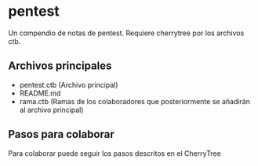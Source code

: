 # pentest
Un compendio de notas de pentest. Requiere cherrytree por los archivos ctb.

## Archivos principales
+ pentest.ctb (Archivo principal)
+ README.md
+ rama.ctb (Ramas de los colaboradores que posteriormente se añadirán al archivo principal)


## Pasos para colaborar
Para colaborar puede seguir los pasos descritos en el CherryTree
